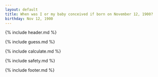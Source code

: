 ```yaml
---
layout: default
title: When was I or my baby conceived if born on November 12, 1900?
birthday: Nov 12, 1900
---
```


{% include header.md %}

{% include guess.md %}

{% include calculate.md %}

{% include safety.md %}

{% include footer.md %}



